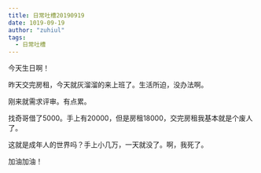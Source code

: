```yaml
---
title: 日常吐槽20190919
date: 1019-09-19
author: "zuhiul"
tags:
  - 日常吐槽
---
```


今天生日啊！

昨天交完房租，今天就灰溜溜的来上班了。生活所迫，没办法啊。

刚来就需求评审。有点累。

找奇哥借了5000。手上有20000，但是房租18000，交完房租我基本就是个废人了。

这就是成年人的世界吗？手上小几万，一天就没了。啊，我死了。

加油加油！
